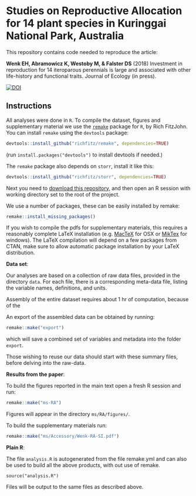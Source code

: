 # Studies on Reproductive Allocation for 14 plant species in Kuringgai National Park, Australia

This repository contains code needed to reproduce the article:

**Wenk EH, Abramowicz K, Westoby M, & Falster DS** (2018) Investment in reproduction for 14 iteroparous perennials is large and associated with other life-history and functional traits. Journal of Ecology (in press).

[![DOI](https://zenodo.org/badge/DOI/10.5281/zenodo.1183416.svg)](https://doi.org/10.5281/zenodo.1183416)


## Instructions

All analyses were done in `R`. To compile the dataset, figures and supplementary material we use the [`remake`](https://github.com/richfitz/remake) package for `R`, by Rich FitzJohn. You can install `remake` using the `devtools` package:

```r
devtools::install_github("richfitz/remake", dependencies=TRUE)
```
(run `install.packages("devtools")` to install devtools if needed.)

The `remake` package also depends on `storr`, install it like this:
```r
devtools::install_github("richfitz/storr", dependencies=TRUE)
```

Next you need to [download this repository](https://github.com/traitecoevo/reproductive_allocation_kuringgai/archive/master.zip), and then open an R session with working directory set to the root of the project.

We use a number of packages, these can be easily installed by remake:

```r
remake::install_missing_packages()
```

If you wish to compile the pdfs for supplementary materials, this requires a reasonably complete LaTeX installation (e.g. [MacTeX](https://tug.org/mactex/) for OSX or [MikTex](http://miktex.org/) for windows). The LaTeX compilation will depend on a few packages from CTAN, make sure to allow automatic package installation by your LaTeX distribution.

**Data set**:

Our analyses are based on a collection of raw data files, provided in the directory `data`. For each file, there is a corresponding meta-data file, listing the variable names, definitions, and units.

Assembly of the entire dataset requires about 1 hr of computation, because of the 

An export of the assembled data can be obtained by running:

```r
remake::make("export")
```
which will save a combined set of variables and metadata into the folder `export`.

Those wishing to reuse our data should start with these summary files, before delving into the raw-data.

**Results from the paper**:

To build the figures reported in the main text open a fresh R session and run:

```r
remake::make("ms-RA")
```

Figures will appear in the directory `ms/RA/figures/`.

To build the supplementary materials run:

```r
remake::make("ms/Accessory/Wenk-RA-SI.pdf")
```

**Plain R**:

The file `analysis.R` is autogenerated from the file remake.yml and can also be used to build all the above products, with out use of remake. 

```
source("analysis.R")
```
Files will be output to the same files as described above.

